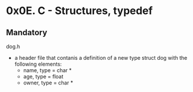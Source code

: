 # 0x0E. C - Structures, typedef

## Mandatory

dog.h

- a header file that contanis a definition of a new type struct dog with the
following elements:
	- name, type = char *
	- age, type = float
	- owner, type = char *
